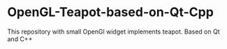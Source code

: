 OpenGL-Teapot-based-on-Qt-Cpp
=============================

This repository with small OpenGl widget implements teapot. Based on Qt and C++
